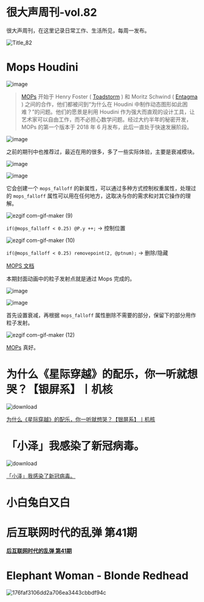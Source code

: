# 很大声周刊-vol.82
很大声周刊，在这里记录日常工作、生活所见，每周一发布。

![Title_82](https://user-images.githubusercontent.com/20842136/205443871-f3e447d8-6723-4254-b7f3-d0c4ede73374.png)

# Mops Houdini
![image](https://user-images.githubusercontent.com/20842136/205444570-cfaf21aa-2a38-4a1b-af7b-8435f87c2b7a.png)

> [MOPs](https://www.motionoperators.com/) 开始于 Henry Foster ( [Toadstorm](https://www.toadstorm.com/) ) 和 Moritz Schwind ( [Entagma](http://www.entagma.com/) ) 之间的合作，他们都被问到“为什么在 Houdini 中制作动态图形如此困难？”的问题。他们的愿景是利用 Houdini 作为强大而直观的设计工具，让艺术家可以自由工作，而不必担心数学问题。经过大约半年的秘密开发，MOPs 的第一个版本于 2018 年 6 月发布，此后一直处于快速发展阶段。

![image](https://user-images.githubusercontent.com/20842136/205445543-b5ad65c8-98ae-4383-a528-bb81789c02b2.png)

之前的期刊中也推荐过，最近在用的很多，多了一些实际体验，主要是衰减模块。

![image](https://user-images.githubusercontent.com/20842136/205445727-b0e8b037-e9b1-4187-9992-af6652ebacaa.png)

![image](https://user-images.githubusercontent.com/20842136/205445791-d54158e6-8ee4-47cd-b6fb-6fee12d6127a.png)

它会创建一个 `mops_falloff` 的新属性，可以通过多种方式控制权重属性，处理过的 `mops_falloff` 属性可以用在任何地方，这取决与你的需求和对其它操作的理解。

![ezgif com-gif-maker (9)](https://user-images.githubusercontent.com/20842136/205446340-482b1976-60fe-457c-8377-f367690a4fd3.gif)

`if(@mops_falloff < 0.25) @P.y ++;` -> 控制位置

![ezgif com-gif-maker (10)](https://user-images.githubusercontent.com/20842136/205446441-dc2c80e9-3d98-4d00-aa3a-b6c2e027d9d3.gif)

`if(@mops_falloff < 0.25) removepoint(2, @ptnum);` -> 删除/隐藏

[MOPS 文档](https://github.com/toadstorm/MOPS/wiki)

本期封面动画中的粒子发射点就是通过 Mops 完成的。

![image](https://user-images.githubusercontent.com/20842136/205447014-d57b0577-27c7-42b5-8756-420bbc0cd2b1.png)

![image](https://user-images.githubusercontent.com/20842136/205447069-45ff3870-431a-4b42-a140-acf4035222f6.png)

首先设置衰减，再根据 `mops_falloff` 属性删除不需要的部分，保留下的部分用作粒子发射。

![ezgif com-gif-maker (12)](https://user-images.githubusercontent.com/20842136/205447434-a1807a26-a23f-47c4-beef-04960ad7be03.gif)

 [MOPs](https://www.motionoperators.com/)  真好。

# 为什么《星际穿越》的配乐，你一听就想哭？【银屏系】丨机核
![download](https://user-images.githubusercontent.com/20842136/205444215-1509bab5-5c80-45a5-8f60-02a5b58ddd9e.jpg)

[为什么《星际穿越》的配乐，你一听就想哭？【银屏系】丨机核](https://www.bilibili.com/video/BV1524y1k787/?spm_id_from=333.337.search-card.all.click&vd_source=6c68891752436b0097051bf700e169a9)

# 「小泽」我感染了新冠病毒。
![download](https://user-images.githubusercontent.com/20842136/205444252-022e9970-a61a-4df4-a797-907cccea4186.jpg)

[「小泽」我感染了新冠病毒。](https://www.bilibili.com/video/BV1ZG4y1G7sF/?spm_id_from=333.337.search-card.all.click&vd_source=6c68891752436b0097051bf700e169a9)

# 小白兔白又白


# 后互联网时代的乱弹 第41期

**[后互联网时代的乱弹 第41期]()**

# Elephant Woman - Blonde Redhead
![176faf3106dd2a706ea3443cbbdf94c](https://user-images.githubusercontent.com/20842136/205445198-ecfc680d-99c7-4197-a3f8-49693ac50e42.jpg)
